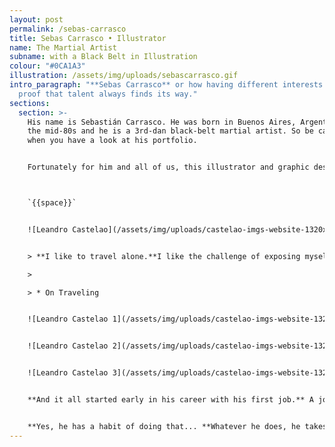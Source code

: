```yaml
---
layout: post
permalink: /sebas-carrasco
title: Sebas Carrasco • Illustrator
name: The Martial Artist
subname: with a Black Belt in Illustration
colour: "#0CA1A3"
illustration: /assets/img/uploads/sebascarrasco.gif
intro_paragraph: "**Sebas Carrasco** or how having different interests might be
  proof that talent always finds its way."
sections:
  section: >-
    His name is Sebastián Carrasco. He was born in Buenos Aires, Argentina in
    the mid-80s and he is a 3rd-dan black-belt martial artist. So be careful
    when you have a look at his portfolio. 


    Fortunately for him and all of us, this illustrator and graphic designer won’t let you down. He’s the full package. Not only does he have a huge talent for turning people and spaces into complex but at the same time extremely simple illustrations; he also has a great eye for art direction and the perfect balance that allows him to find the perfect strategy and concept for each project.



    `{{space}}`


    ![Leandro Castelao](/assets/img/uploads/castelao-imgs-website-1320x1320px-01.jpg)


    > **I like to travel alone.**I like the challenge of exposing myself to the world a little more.

    >

    > * On Traveling


    ![Leandro Castelao 1](/assets/img/uploads/castelao-imgs-website-1320x1320px-02b.jpg)


    ![Leandro Castelao 2](/assets/img/uploads/castelao-imgs-website-1320x1320px-03b.jpg)


    ![Leandro Castelao 3](/assets/img/uploads/castelao-imgs-website-1320x1320px-04b.jpg)


    **And it all started early in his career with his first job.** A job he thought would be more about design but turned out to be almost fully about illustration. A job where he went from art rookie to the artist in charge of illustrations that world-famous models were wearing on the catwalk at an international fashion show.


    **Yes, he has a habit of doing that... **Whatever he does, he takes it to the next level.
---
```

